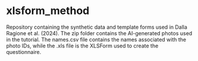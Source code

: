 # xlsform_method

Repository containing the synthetic data and template forms used in Dalla Ragione et al. (2024).
The zip folder contains the AI-generated photos used in the tutorial. The names.csv file contains the names associated with the photo IDs, while the .xls file is the XLSForm used to create the questionnaire.

